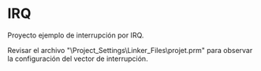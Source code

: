 # IRQ
Proyecto ejemplo de interrupción por IRQ.

Revisar el archivo "\Project_Settings\Linker_Files\projet.prm" para observar la configuración del vector de interrupción.
